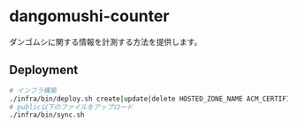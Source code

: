 # dangomushi-counter

ダンゴムシに関する情報を計測する方法を提供します。

## Deployment

```bash
# インフラ構築
./infra/bin/deploy.sh create|update|delete HOSTED_ZONE_NAME ACM_CERTIFICATE_ARN
# public以下のファイルをアップロード
./infra/bin/sync.sh
```